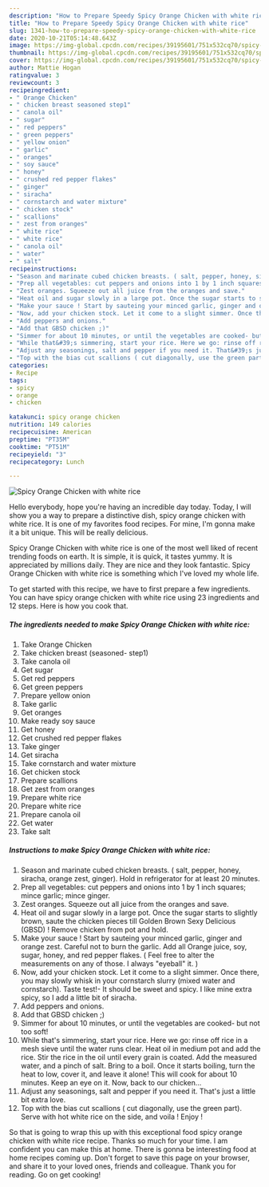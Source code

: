 ```yaml
---
description: "How to Prepare Speedy Spicy Orange Chicken with white rice"
title: "How to Prepare Speedy Spicy Orange Chicken with white rice"
slug: 1341-how-to-prepare-speedy-spicy-orange-chicken-with-white-rice
date: 2020-10-21T05:14:48.643Z
image: https://img-global.cpcdn.com/recipes/39195601/751x532cq70/spicy-orange-chicken-with-white-rice-recipe-main-photo.jpg
thumbnail: https://img-global.cpcdn.com/recipes/39195601/751x532cq70/spicy-orange-chicken-with-white-rice-recipe-main-photo.jpg
cover: https://img-global.cpcdn.com/recipes/39195601/751x532cq70/spicy-orange-chicken-with-white-rice-recipe-main-photo.jpg
author: Mattie Hogan
ratingvalue: 3
reviewcount: 3
recipeingredient:
- " Orange Chicken"
- " chicken breast seasoned step1"
- " canola oil"
- " sugar"
- " red peppers"
- " green peppers"
- " yellow onion"
- " garlic"
- " oranges"
- " soy sauce"
- " honey"
- " crushed red pepper flakes"
- " ginger"
- " siracha"
- " cornstarch and water mixture"
- " chicken stock"
- " scallions"
- " zest from oranges"
- " white rice"
- " white rice"
- " canola oil"
- " water"
- " salt"
recipeinstructions:
- "Season and marinate cubed chicken breasts. ( salt, pepper, honey, siracha, orange zest, ginger). Hold in refrigerator for at least 20 minutes."
- "Prep all vegetables: cut peppers and onions into 1 by 1 inch squares; mince garlic; mince ginger."
- "Zest oranges. Squeeze out all juice from the oranges and save."
- "Heat oil and sugar slowly in a large pot. Once the sugar starts to slightly brown, saute the chicken pieces till Golden Brown Sexy Delicious (GBSD) ! Remove chicken from pot and hold."
- "Make your sauce ! Start by sauteing your minced garlic, ginger and orange zest. Careful not to burn the garlic. Add all Orange juice, soy, sugar, honey, and red pepper flakes. ( Feel free to alter the measurements on any of those. I always &#34;eyeball&#34; it. )"
- "Now, add your chicken stock. Let it come to a slight simmer. Once there, you may slowly whisk in your cornstarch slurry (mixed water and cornstarch). Taste test!- It should be sweet and spicy. I like mine extra spicy, so I add a little bit of siracha."
- "Add peppers and onions."
- "Add that GBSD chicken ;)"
- "Simmer for about 10 minutes, or until the vegetables are cooked- but not too soft!"
- "While that&#39;s simmering, start your rice. Here we go: rinse off rice in a mesh sieve until the water runs clear. Heat oil in medium pot and add the rice. Stir the rice in the oil until every grain is coated. Add the measured water, and a pinch of salt. Bring to a boil. Once it starts boiling, turn the heat to low, cover it, and leave it alone! This will cook for about 10 minutes. Keep an eye on it. Now, back to our chicken..."
- "Adjust any seasonings, salt and pepper if you need it. That&#39;s just a little bit extra love."
- "Top with the bias cut scallions ( cut diagonally, use the green part). Serve with hot white rice on the side, and voila ! Enjoy !"
categories:
- Recipe
tags:
- spicy
- orange
- chicken

katakunci: spicy orange chicken 
nutrition: 149 calories
recipecuisine: American
preptime: "PT35M"
cooktime: "PT51M"
recipeyield: "3"
recipecategory: Lunch

---
```



![Spicy Orange Chicken with white rice](https://img-global.cpcdn.com/recipes/39195601/751x532cq70/spicy-orange-chicken-with-white-rice-recipe-main-photo.jpg)

Hello everybody, hope you're having an incredible day today. Today, I will show you a way to prepare a distinctive dish, spicy orange chicken with white rice. It is one of my favorites food recipes. For mine, I'm gonna make it a bit unique. This will be really delicious.



Spicy Orange Chicken with white rice is one of the most well liked of recent trending foods on earth. It is simple, it is quick, it tastes yummy. It is appreciated by millions daily. They are nice and they look fantastic. Spicy Orange Chicken with white rice is something which I've loved my whole life.


To get started with this recipe, we have to first prepare a few ingredients. You can have spicy orange chicken with white rice using 23 ingredients and 12 steps. Here is how you cook that.

<!--inarticleads1-->

##### The ingredients needed to make Spicy Orange Chicken with white rice:

1. Take  Orange Chicken
1. Take  chicken breast (seasoned- step1)
1. Take  canola oil
1. Get  sugar
1. Get  red peppers
1. Get  green peppers
1. Prepare  yellow onion
1. Take  garlic
1. Get  oranges
1. Make ready  soy sauce
1. Get  honey
1. Get  crushed red pepper flakes
1. Take  ginger
1. Get  siracha
1. Take  cornstarch and water mixture
1. Get  chicken stock
1. Prepare  scallions
1. Get  zest from oranges
1. Prepare  white rice
1. Prepare  white rice
1. Prepare  canola oil
1. Get  water
1. Take  salt




<!--inarticleads2-->

##### Instructions to make Spicy Orange Chicken with white rice:

1. Season and marinate cubed chicken breasts. ( salt, pepper, honey, siracha, orange zest, ginger). Hold in refrigerator for at least 20 minutes.
1. Prep all vegetables: cut peppers and onions into 1 by 1 inch squares; mince garlic; mince ginger.
1. Zest oranges. Squeeze out all juice from the oranges and save.
1. Heat oil and sugar slowly in a large pot. Once the sugar starts to slightly brown, saute the chicken pieces till Golden Brown Sexy Delicious (GBSD) ! Remove chicken from pot and hold.
1. Make your sauce ! Start by sauteing your minced garlic, ginger and orange zest. Careful not to burn the garlic. Add all Orange juice, soy, sugar, honey, and red pepper flakes. ( Feel free to alter the measurements on any of those. I always &#34;eyeball&#34; it. )
1. Now, add your chicken stock. Let it come to a slight simmer. Once there, you may slowly whisk in your cornstarch slurry (mixed water and cornstarch). Taste test!- It should be sweet and spicy. I like mine extra spicy, so I add a little bit of siracha.
1. Add peppers and onions.
1. Add that GBSD chicken ;)
1. Simmer for about 10 minutes, or until the vegetables are cooked- but not too soft!
1. While that&#39;s simmering, start your rice. Here we go: rinse off rice in a mesh sieve until the water runs clear. Heat oil in medium pot and add the rice. Stir the rice in the oil until every grain is coated. Add the measured water, and a pinch of salt. Bring to a boil. Once it starts boiling, turn the heat to low, cover it, and leave it alone! This will cook for about 10 minutes. Keep an eye on it. Now, back to our chicken...
1. Adjust any seasonings, salt and pepper if you need it. That&#39;s just a little bit extra love.
1. Top with the bias cut scallions ( cut diagonally, use the green part). Serve with hot white rice on the side, and voila ! Enjoy !




So that is going to wrap this up with this exceptional food spicy orange chicken with white rice recipe. Thanks so much for your time. I am confident you can make this at home. There is gonna be interesting food at home recipes coming up. Don't forget to save this page on your browser, and share it to your loved ones, friends and colleague. Thank you for reading. Go on get cooking!

